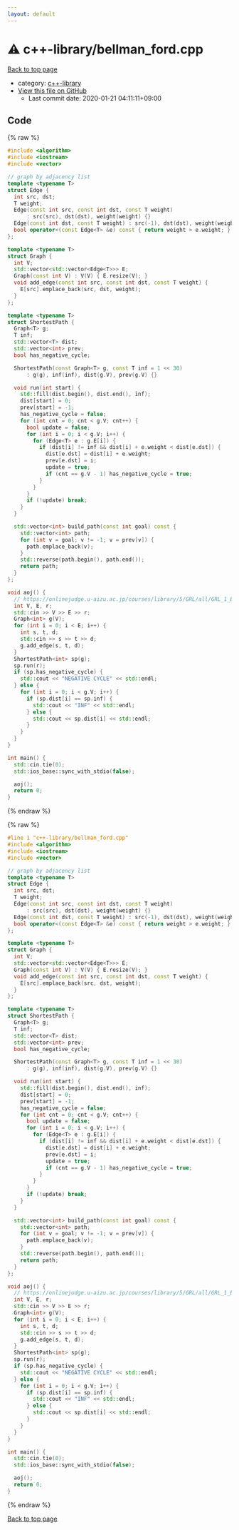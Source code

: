 ```yaml
---
layout: default
---
```


<!-- mathjax config similar to math.stackexchange -->
<script type="text/javascript" async
  src="https://cdnjs.cloudflare.com/ajax/libs/mathjax/2.7.5/MathJax.js?config=TeX-MML-AM_CHTML">
</script>
<script type="text/x-mathjax-config">
  MathJax.Hub.Config({
    TeX: { equationNumbers: { autoNumber: "AMS" }},
    tex2jax: {
      inlineMath: [ ['$','$'] ],
      processEscapes: true
    },
    "HTML-CSS": { matchFontHeight: false },
    displayAlign: "left",
    displayIndent: "2em"
  });
</script>

<script type="text/javascript" src="https://cdnjs.cloudflare.com/ajax/libs/jquery/3.4.1/jquery.min.js"></script>
<script src="https://cdn.jsdelivr.net/npm/jquery-balloon-js@1.1.2/jquery.balloon.min.js" integrity="sha256-ZEYs9VrgAeNuPvs15E39OsyOJaIkXEEt10fzxJ20+2I=" crossorigin="anonymous"></script>
<script type="text/javascript" src="../../assets/js/copy-button.js"></script>
<link rel="stylesheet" href="../../assets/css/copy-button.css" />


# :warning: c++-library/bellman_ford.cpp

<a href="../../index.html">Back to top page</a>

* category: <a href="../../index.html#97d0d85922e0aae2441e69f2870930aa">c++-library</a>
* <a href="{{ site.github.repository_url }}/blob/master/c++-library/bellman_ford.cpp">View this file on GitHub</a>
    - Last commit date: 2020-01-21 04:11:11+09:00




## Code

<a id="unbundled"></a>
{% raw %}
```cpp
#include <algorithm>
#include <iostream>
#include <vector>

// graph by adjacency list
template <typename T>
struct Edge {
  int src, dst;
  T weight;
  Edge(const int src, const int dst, const T weight)
      : src(src), dst(dst), weight(weight) {}
  Edge(const int dst, const T weight) : src(-1), dst(dst), weight(weight) {}
  bool operator<(const Edge<T> &e) const { return weight > e.weight; }
};

template <typename T>
struct Graph {
  int V;
  std::vector<std::vector<Edge<T>>> E;
  Graph(const int V) : V(V) { E.resize(V); }
  void add_edge(const int src, const int dst, const T weight) {
    E[src].emplace_back(src, dst, weight);
  }
};

template <typename T>
struct ShortestPath {
  Graph<T> g;
  T inf;
  std::vector<T> dist;
  std::vector<int> prev;
  bool has_negative_cycle;

  ShortestPath(const Graph<T> g, const T inf = 1 << 30)
      : g(g), inf(inf), dist(g.V), prev(g.V) {}

  void run(int start) {
    std::fill(dist.begin(), dist.end(), inf);
    dist[start] = 0;
    prev[start] = -1;
    has_negative_cycle = false;
    for (int cnt = 0; cnt < g.V; cnt++) {
      bool update = false;
      for (int i = 0; i < g.V; i++) {
        for (Edge<T> e : g.E[i]) {
          if (dist[i] != inf && dist[i] + e.weight < dist[e.dst]) {
            dist[e.dst] = dist[i] + e.weight;
            prev[e.dst] = i;
            update = true;
            if (cnt == g.V - 1) has_negative_cycle = true;
          }
        }
      }
      if (!update) break;
    }
  }

  std::vector<int> build_path(const int goal) const {
    std::vector<int> path;
    for (int v = goal; v != -1; v = prev[v]) {
      path.emplace_back(v);
    }
    std::reverse(path.begin(), path.end());
    return path;
  }
};

void aoj() {
  // https://onlinejudge.u-aizu.ac.jp/courses/library/5/GRL/all/GRL_1_B
  int V, E, r;
  std::cin >> V >> E >> r;
  Graph<int> g(V);
  for (int i = 0; i < E; i++) {
    int s, t, d;
    std::cin >> s >> t >> d;
    g.add_edge(s, t, d);
  }
  ShortestPath<int> sp(g);
  sp.run(r);
  if (sp.has_negative_cycle) {
    std::cout << "NEGATIVE CYCLE" << std::endl;
  } else {
    for (int i = 0; i < g.V; i++) {
      if (sp.dist[i] == sp.inf) {
        std::cout << "INF" << std::endl;
      } else {
        std::cout << sp.dist[i] << std::endl;
      }
    }
  }
}

int main() {
  std::cin.tie(0);
  std::ios_base::sync_with_stdio(false);

  aoj();
  return 0;
}

```
{% endraw %}

<a id="bundled"></a>
{% raw %}
```cpp
#line 1 "c++-library/bellman_ford.cpp"
#include <algorithm>
#include <iostream>
#include <vector>

// graph by adjacency list
template <typename T>
struct Edge {
  int src, dst;
  T weight;
  Edge(const int src, const int dst, const T weight)
      : src(src), dst(dst), weight(weight) {}
  Edge(const int dst, const T weight) : src(-1), dst(dst), weight(weight) {}
  bool operator<(const Edge<T> &e) const { return weight > e.weight; }
};

template <typename T>
struct Graph {
  int V;
  std::vector<std::vector<Edge<T>>> E;
  Graph(const int V) : V(V) { E.resize(V); }
  void add_edge(const int src, const int dst, const T weight) {
    E[src].emplace_back(src, dst, weight);
  }
};

template <typename T>
struct ShortestPath {
  Graph<T> g;
  T inf;
  std::vector<T> dist;
  std::vector<int> prev;
  bool has_negative_cycle;

  ShortestPath(const Graph<T> g, const T inf = 1 << 30)
      : g(g), inf(inf), dist(g.V), prev(g.V) {}

  void run(int start) {
    std::fill(dist.begin(), dist.end(), inf);
    dist[start] = 0;
    prev[start] = -1;
    has_negative_cycle = false;
    for (int cnt = 0; cnt < g.V; cnt++) {
      bool update = false;
      for (int i = 0; i < g.V; i++) {
        for (Edge<T> e : g.E[i]) {
          if (dist[i] != inf && dist[i] + e.weight < dist[e.dst]) {
            dist[e.dst] = dist[i] + e.weight;
            prev[e.dst] = i;
            update = true;
            if (cnt == g.V - 1) has_negative_cycle = true;
          }
        }
      }
      if (!update) break;
    }
  }

  std::vector<int> build_path(const int goal) const {
    std::vector<int> path;
    for (int v = goal; v != -1; v = prev[v]) {
      path.emplace_back(v);
    }
    std::reverse(path.begin(), path.end());
    return path;
  }
};

void aoj() {
  // https://onlinejudge.u-aizu.ac.jp/courses/library/5/GRL/all/GRL_1_B
  int V, E, r;
  std::cin >> V >> E >> r;
  Graph<int> g(V);
  for (int i = 0; i < E; i++) {
    int s, t, d;
    std::cin >> s >> t >> d;
    g.add_edge(s, t, d);
  }
  ShortestPath<int> sp(g);
  sp.run(r);
  if (sp.has_negative_cycle) {
    std::cout << "NEGATIVE CYCLE" << std::endl;
  } else {
    for (int i = 0; i < g.V; i++) {
      if (sp.dist[i] == sp.inf) {
        std::cout << "INF" << std::endl;
      } else {
        std::cout << sp.dist[i] << std::endl;
      }
    }
  }
}

int main() {
  std::cin.tie(0);
  std::ios_base::sync_with_stdio(false);

  aoj();
  return 0;
}

```
{% endraw %}

<a href="../../index.html">Back to top page</a>


